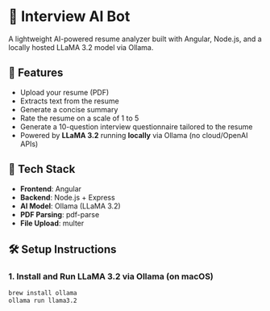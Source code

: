 # 📄 Interview AI Bot

A lightweight AI-powered resume analyzer built with Angular, Node.js, and a locally hosted LLaMA 3.2 model via Ollama.

## 🚀 Features

- Upload your resume (PDF)
- Extracts text from the resume
- Generate a concise summary
- Rate the resume on a scale of 1 to 5
- Generate a 10-question interview questionnaire tailored to the resume
- Powered by **LLaMA 3.2** running **locally** via Ollama (no cloud/OpenAI APIs)

## 🧠 Tech Stack

- **Frontend**: Angular
- **Backend**: Node.js + Express
- **AI Model**: Ollama (LLaMA 3.2)
- **PDF Parsing**: pdf-parse
- **File Upload**: multer

## 🛠️ Setup Instructions

### 1. Install and Run LLaMA 3.2 via Ollama (on macOS)

```bash
brew install ollama
ollama run llama3.2
